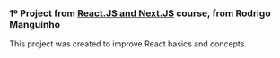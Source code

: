 ### 1º Project from [React.JS and Next.JS](https://www.udemy.com/course/curso-de-reactjs-nextjs-completo-do-basico-ao-avancado/) course, from Rodrigo Manguinho

This project was created to improve React basics and concepts.